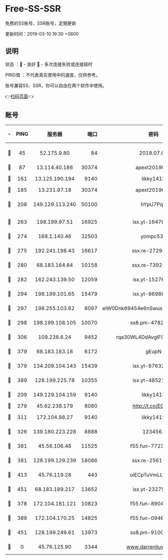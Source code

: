 # Free-SS-SSR

免费的SS账号、SSR账号，定期更新

更新时间：2019-03-10 19:30 +0800

## 说明

状态     ：🙂 - 良好 🙁 - 多次连接失败或连接超时

PING值   ：不代表真实使用中的速度，仅供参考。

账号兼容SS、SSR，你可以自由在两个软件中使用。

👉[扫码页面](https://liesauer.github.io/Free-SS-SSR/)👈

## 账号

|-|PING|服务器|端口|密码|加密方式|区域|
|:----:|:----:|:-----:|-----:|:----:|:----:|:----:|
|🙂|45|52.175.9.80|84|2018.07.07|chacha20-ietf-poly1305|HK|
|🙂|87|13.114.40.186|30374|apext2019006|chacha20|JP|
|🙂|161|13.125.190.194|9140|likky1415|aes-256-cfb|KR|
|🙂|185|13.231.97.18|30374|apext2019006|chacha20|JP|
|🙂|208|149.129.113.240|50100|hYpU7PqP|chacha20-ietf-poly1305|CN|
|🙂|263|198.199.97.51|16925|isx.yt-16476270|aes-256-cfb|US|
|🙂|274|168.1.140.46|32503|yompc535|aes-256-cfb|AU|
|🙂|275|192.241.198.43|16617|ssx.re-27294223|aes-256-cfb|US|
|🙂|280|68.183.164.84|10158|ssx.re-73925133|aes-256-cfb|US|
|🙂|282|162.243.139.50|12059|isx.yt-15276356|aes-256-cfb|US|
|🙂|294|198.199.101.65|15479|isx.yt-86988379|aes-256-cfb|US|
|🙂|297|198.255.103.62|8097|eIW0Dnk69454e6nSwuspv9DmS201tQ0D|aes-256-cfb|US|
|🙂|298|198.199.108.105|10070|ss8.pm-47824837|aes-256-cfb|US|
|🙂|306|109.238.6.24|9452|rqa30WL4DdAvgIFG6Fs3znzTa|aes-256-cfb|FR|
|🙂|379|68.183.183.18|6172|gEupN|aes-256-cfb|SG|
|🙂|379|134.209.104.143|15439|isx.yt-87632266|aes-256-cfb|SG|
|🙂|389|128.199.225.78|10355|isx.yt-48521973|aes-256-cfb|SG|
|🙂|209|149.129.104.159|9140|likky1415|aes-256-cfb|HK|
|🙂|279|45.62.238.179|8080|http://t.cn/EGJIyrl|rc4-md5|CA|
|🙂|311|172.104.98.27|9140|likky1415|aes-256-cfb|JP|
|🙂|326|139.180.223.228|8888|123456..|aes-256-cfb|JP|
|🙂|381|45.56.106.48|11525|f55.fun-77233289|aes-256-cfb|US|
|🙂|381|128.199.129.239|18086|ssx.re-25617968|aes-256-cfb|SG|
|🙂|413|45.76.119.28|443|oiECpTuVmLLxk4Ts|aes-256-cfb|AU|
|🙂|451|68.183.189.217|13652|isx.yt-23275887|aes-256-cfb|SG|
|🙁|378|172.104.181.121|10823|f55.fun-89043009|aes-256-cfb|SG|
|🙁|389|172.104.170.25|14825|f55.fun-09460253|aes-256-cfb|SG|
|🙁|451|128.199.249.61|13973|ss8.pm-91003173|aes-256-cfb|SG|
|🙁|0|45.76.125.90|3344|www.darrenliuwei.com|aes-256-cfb|AU|
